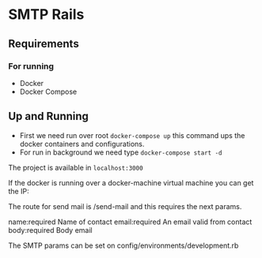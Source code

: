 # SMTP Rails
## Requirements

### For running
* Docker
* Docker Compose

## Up and Running

* First we need run over root `docker-compose up` this command ups the docker containers and configurations.
* For run in background we need type `docker-compose start -d`

The project is available in `localhost:3000`

If the docker is running over a docker-machine virtual machine you can get the IP:

The route for send mail is /send-mail and this requires the next params.

name:required Name of contact
email:required An email valid from contact
body:required Body email

The SMTP params can be set on config/environments/development.rb
